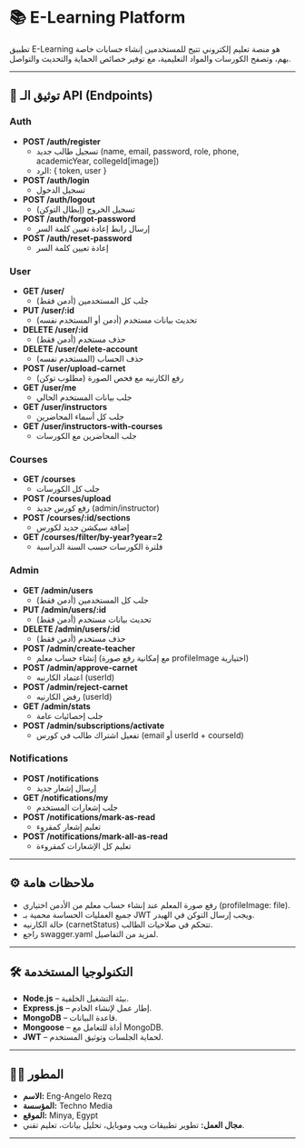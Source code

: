 # 📚 E-Learning Platform

تطبيق E-Learning هو منصة تعليم إلكتروني تتيح للمستخدمين إنشاء حسابات خاصة بهم، وتصفح الكورسات والمواد التعليمية، مع توفير خصائص الحماية والتحديث والتواصل.

---

## 🚦 توثيق الـ API (Endpoints)

### Auth
- **POST /auth/register**
  - تسجيل طالب جديد (name, email, password, role, phone, academicYear, collegeId[image])
  - الرد: { token, user }
- **POST /auth/login**
  - تسجيل الدخول
- **POST /auth/logout**
  - تسجيل الخروج (إبطال التوكن)
- **POST /auth/forgot-password**
  - إرسال رابط إعادة تعيين كلمة السر
- **POST /auth/reset-password**
  - إعادة تعيين كلمة السر

### User
- **GET /user/**
  - جلب كل المستخدمين (أدمن فقط)
- **PUT /user/:id**
  - تحديث بيانات مستخدم (أدمن أو المستخدم نفسه)
- **DELETE /user/:id**
  - حذف مستخدم (أدمن فقط)
- **DELETE /user/delete-account**
  - حذف الحساب (المستخدم نفسه)
- **POST /user/upload-carnet**
  - رفع الكارنيه مع فحص الصورة (مطلوب توكن)
- **GET /user/me**
  - جلب بيانات المستخدم الحالي
- **GET /user/instructors**
  - جلب كل أسماء المحاضرين
- **GET /user/instructors-with-courses**
  - جلب المحاضرين مع الكورسات

### Courses
- **GET /courses**
  - جلب كل الكورسات
- **POST /courses/upload**
  - رفع كورس جديد (admin/instructor)
- **POST /courses/:id/sections**
  - إضافة سيكشن جديد لكورس
- **GET /courses/filter/by-year?year=2**
  - فلترة الكورسات حسب السنة الدراسية

### Admin
- **GET /admin/users**
  - جلب كل المستخدمين (أدمن فقط)
- **PUT /admin/users/:id**
  - تحديث بيانات مستخدم (أدمن فقط)
- **DELETE /admin/users/:id**
  - حذف مستخدم (أدمن فقط)
- **POST /admin/create-teacher**
  - إنشاء حساب معلم (مع إمكانية رفع صورة profileImage اختيارية)
- **POST /admin/approve-carnet**
  - اعتماد الكارنيه (userId)
- **POST /admin/reject-carnet**
  - رفض الكارنيه (userId)
- **GET /admin/stats**
  - جلب إحصائيات عامة
- **POST /admin/subscriptions/activate**
  - تفعيل اشتراك طالب في كورس (email أو userId + courseId)

### Notifications
- **POST /notifications**
  - إرسال إشعار جديد
- **GET /notifications/my**
  - جلب إشعارات المستخدم
- **POST /notifications/mark-as-read**
  - تعليم إشعار كمقروء
- **POST /notifications/mark-all-as-read**
  - تعليم كل الإشعارات كمقروءة

---

## ⚙️ ملاحظات هامة
- رفع صورة المعلم عند إنشاء حساب معلم من الأدمن اختياري (profileImage: file).
- جميع العمليات الحساسة محمية بـ JWT ويجب إرسال التوكن في الهيدر.
- حالة الكارنيه (carnetStatus) تتحكم في صلاحيات الطالب.
- راجع swagger.yaml لمزيد من التفاصيل.

---

## 🛠️ التكنولوجيا المستخدمة

* **Node.js** – بيئة التشغيل الخلفية.
* **Express.js** – إطار عمل لإنشاء الخادم.
* **MongoDB** – قاعدة البيانات.
* **Mongoose** – أداة للتعامل مع MongoDB.
* **JWT** – لحماية الجلسات وتوثيق المستخدم.

---

## 👨‍💻 المطور

* **الاسم:**   Eng-Angelo Rezq
* **المؤسسة:** Techno Media
* **الموقع:** Minya, Egypt
* **مجال العمل:** تطوير تطبيقات ويب وموبايل، تحليل بيانات، تعليم تقني.

---


